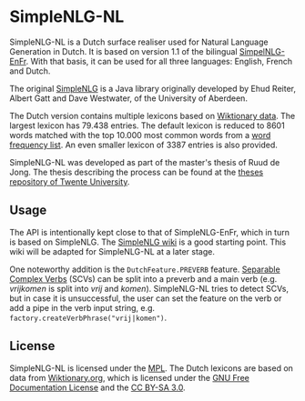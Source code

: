 # SimpleNLG-NL

SimpleNLG-NL is a Dutch surface realiser used for Natural Language Generation in Dutch. It is based on version 1.1 of the bilingual [SimpelNLG-EnFr](https://github.com/rali-udem/SimpleNLG-EnFr). With that basis, it can be used for all three languages: English, French and Dutch.

The original [SimpleNLG](https://github.com/simplenlg/simplenlg) is a Java library originally developed by Ehud Reiter, Albert Gatt and Dave Westwater, of the University of Aberdeen.

The Dutch version contains multiple lexicons based on [Wiktionary data](https://dumps.wikimedia.org/nlwiktionary/20180901/). The largest lexicon has 79.438 entries. The default lexicon is reduced to 8601 words matched with the top 10.000 most common words from a [word frequency list](https://github.com/hermitdave/FrequencyWords/blob/master/content/2016/nl/nl_full.txt). An even smaller lexicon of 3387 entries is also provided.

SimpleNLG-NL was developed as part of the master's thesis of Ruud de Jong. The thesis describing the process can be found at the [theses repository of Twente University](https://essay.utwente.nl/76411/).

## Usage
The API is intentionally kept close to that of SimpleNLG-EnFr, which in turn is based on SimpleNLG. The [SimpleNLG wiki](https://github.com/simplenlg/simplenlg/wiki) is a good starting point. This wiki will be adapted for SimpleNLG-NL at a later stage.

One noteworthy addition is the ```DutchFeature.PREVERB``` feature. [Separable Complex Verbs](http://www.taalportaal.org/taalportaal/topic/pid/topic-13998813296768009) (SCVs) can be split into a preverb and a main verb (e.g. _vrijkomen_ is split into _vrij_ and _komen_). SimpleNLG-NL tries to detect SCVs, but in case it is unsuccessful, the user can set the feature on the verb or add a pipe in the verb input string, e.g. ```factory.createVerbPhrase("vrij|komen")```.

## License
SimpleNLG-NL is licensed under the [MPL](https://www.mozilla.org/en-US/MPL/). The Dutch lexicons are based on data from [Wiktionary.org](https://wiktionary.org), which is licensed under the [GNU Free Documentation License](https://www.wikipedia.org/wiki/Wikipedia:Copyrights) and the [CC BY-SA 3.0](https://creativecommons.org/licenses/by-sa/3.0/).
